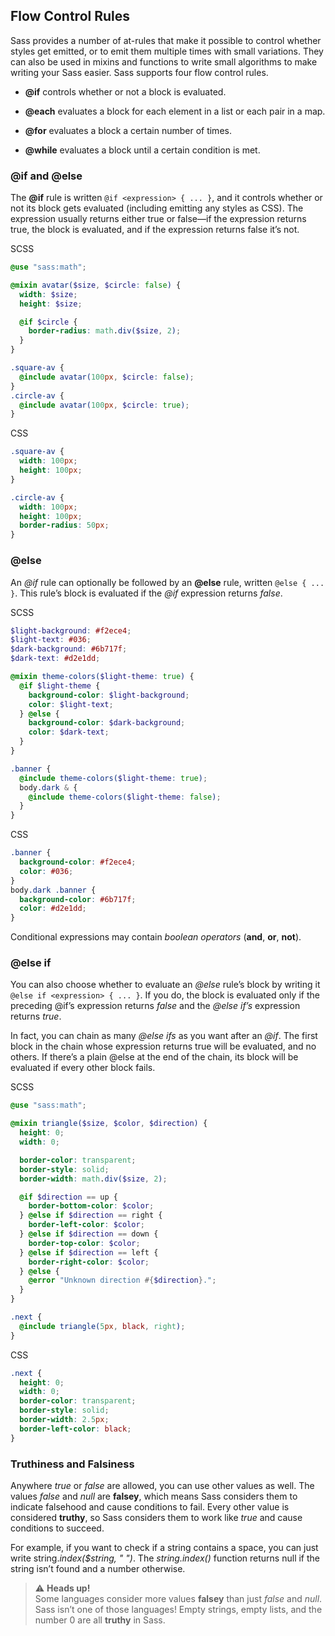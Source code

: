 ## Flow Control Rules

Sass provides a number of at-rules that make it possible to control whether styles get emitted, or to emit them multiple times with small variations. They can also be used in mixins and functions to write small algorithms to make writing your Sass easier. Sass supports four flow control rules.

- **@if** controls whether or not a block is evaluated.

- **@each** evaluates a block for each element in a list or each pair in a map.

- **@for** evaluates a block a certain number of times.

- **@while** evaluates a block until a certain condition is met.


### @if and @else

The **@if** rule is written `@if <expression> { ... }`, and it controls whether or not its block gets evaluated (including emitting any styles as CSS). The expression usually returns either true or false—if the expression returns true, the block is evaluated, and if the expression returns false it’s not.

SCSS
```scss
@use "sass:math";

@mixin avatar($size, $circle: false) {
  width: $size;
  height: $size;

  @if $circle {
    border-radius: math.div($size, 2);
  }
}

.square-av {
  @include avatar(100px, $circle: false);
}
.circle-av {
  @include avatar(100px, $circle: true);
}
```

CSS
```css
.square-av {
  width: 100px;
  height: 100px;
}

.circle-av {
  width: 100px;
  height: 100px;
  border-radius: 50px;
}
```


### @else

An *@if* rule can optionally be followed by an **@else** rule, written `@else { ... }`. This rule’s block is evaluated if the *@if* expression returns *false*.


SCSS
```scss
$light-background: #f2ece4;
$light-text: #036;
$dark-background: #6b717f;
$dark-text: #d2e1dd;

@mixin theme-colors($light-theme: true) {
  @if $light-theme {
    background-color: $light-background;
    color: $light-text;
  } @else {
    background-color: $dark-background;
    color: $dark-text;
  }
}

.banner {
  @include theme-colors($light-theme: true);
  body.dark & {
    @include theme-colors($light-theme: false);
  }
}
```

CSS
```css
.banner {
  background-color: #f2ece4;
  color: #036;
}
body.dark .banner {
  background-color: #6b717f;
  color: #d2e1dd;
}
```

Conditional expressions may contain *boolean operators* (**and**, **or**, **not**).

### @else if

You can also choose whether to evaluate an *@else* rule’s block by writing it `@else if <expression> { ... }`. If you do, the block is evaluated only if the preceding @if’s expression returns *false* and the *@else if’s* expression returns *true*.

In fact, you can chain as many *@else ifs* as you want after an *@if*. The first block in the chain whose expression returns true will be evaluated, and no others. If there’s a plain @else at the end of the chain, its block will be evaluated if every other block fails.


SCSS
```scss
@use "sass:math";

@mixin triangle($size, $color, $direction) {
  height: 0;
  width: 0;

  border-color: transparent;
  border-style: solid;
  border-width: math.div($size, 2);

  @if $direction == up {
    border-bottom-color: $color;
  } @else if $direction == right {
    border-left-color: $color;
  } @else if $direction == down {
    border-top-color: $color;
  } @else if $direction == left {
    border-right-color: $color;
  } @else {
    @error "Unknown direction #{$direction}.";
  }
}

.next {
  @include triangle(5px, black, right);
}
```

CSS
```css
.next {
  height: 0;
  width: 0;
  border-color: transparent;
  border-style: solid;
  border-width: 2.5px;
  border-left-color: black;
}
```



### Truthiness and Falsiness

Anywhere *true* or *false* are allowed, you can use other values as well. The values *false* and *null* are **falsey**, which means Sass considers them to indicate falsehood and cause conditions to fail. Every other value is considered **truthy**, so Sass considers them to work like *true* and cause conditions to succeed.

For example, if you want to check if a string contains a space, you can just write string.*index($string, " ")*. The *string.index()* function returns null if the string isn’t found and a number otherwise.

> ⚠️ **Heads up!**<br>
> Some languages consider more values **falsey** than just *false* and *null*. Sass isn’t one of those languages! Empty strings, empty lists, and the number 0 are all **truthy** in Sass.